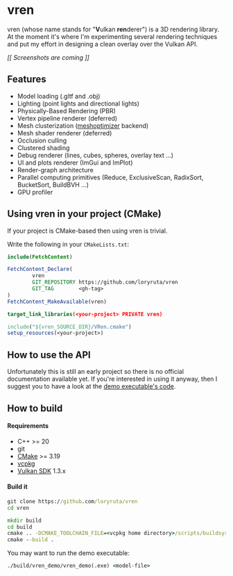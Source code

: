 # vren

vren (whose name stands for "**V**ulkan **ren**derer") is a 3D rendering library.
At the moment it's where I'm experimenting several rendering techniques and put my effort in designing a clean overlay over the Vulkan API.

_[[ Screenshots are coming ]]_

## Features

- Model loading (.gltf and .obj)
- Lighting (point lights and directional lights)
- Physically-Based Rendering (PBR)
- Vertex pipeline renderer (deferred)
- Mesh clusterization ([meshoptimizer](https://github.com/zeux/meshoptimizer) backend)
- Mesh shader renderer (deferred)
- Occlusion culling
- Clustered shading
- Debug renderer (lines, cubes, spheres, overlay text ...)
- UI and plots renderer (ImGui and ImPlot)
- Render-graph architecture
- Parallel computing primitives (Reduce, ExclusiveScan, RadixSort, BucketSort, BuildBVH ...)
- GPU profiler

## Using vren in your project (CMake)

If your project is CMake-based then using vren is trivial.

Write the following in your `CMakeLists.txt`:
```cmake
include(FetchContent)

FetchContent_Declare(
        vren
        GIT_REPOSITORY https://github.com/loryruta/vren
        GIT_TAG        <gh-tag>
)
FetchContent_MakeAvailable(vren)

target_link_libraries(<your-project> PRIVATE vren)

include("${vren_SOURCE_DIR}/VRen.cmake")
setup_resources(<your-project>)
```

## How to use the API

Unfortunately this is still an early project so there is no official documentation available yet. If you're interested in using it anyway, then I suggest you to have a look at the [demo executable's code](https://github.com/loryruta/vren/tree/master/vren_demo/vren_demo). 

## How to build

#### Requirements

- C++ >= 20
- git
- [CMake](https://cmake.org/download/) >= 3.19
- [vcpkg](https://github.com/microsoft/vcpkg)
- [Vulkan SDK](https://vulkan.lunarg.com/) 1.3.x

#### Build it

```cmd
git clone https://github.com/loryruta/vren
cd vren

mkdir build
cd build
cmake .. -DCMAKE_TOOLCHAIN_FILE=<vcpkg home directory>/scripts/buildsystems/vcpkg.cmake
cmake --build .
```

You may want to run the demo executable:
```cmd
./build/vren_demo/vren_demo(.exe) <model-file>
```
